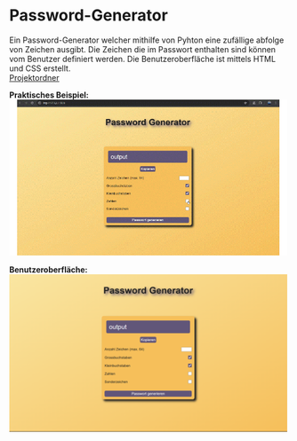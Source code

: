 # Password-Generator
Ein Password-Generator welcher mithilfe von Pyhton eine zufällige abfolge von Zeichen ausgibt. Die Zeichen die im Passwort enthalten sind können vom Benutzer definiert werden. Die Benutzeroberfläche ist mittels HTML und CSS erstellt.                         
[Projektordner](https://github.com/Fynn8962/Password-Generator/tree/main/PasswordGenerator)

**Praktisches Beispiel:**            
<img src="https://github.com/Fynn8962/Password-Generator/blob/main/pw-generator.gif" alt="GIF zu Password generator" width="500">

**Benutzeroberfläche:**                     
<img src="https://github.com/Fynn8962/Password-Generator/blob/main/IfWq3hBZNq.png" alt="Benutzeroberfläche" width="500">       



